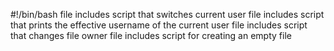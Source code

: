 #!/bin/bash
file includes script that switches current user
file includes script that prints the effective username of the current user
file includes script that changes file owner
file includes script for creating an empty file

